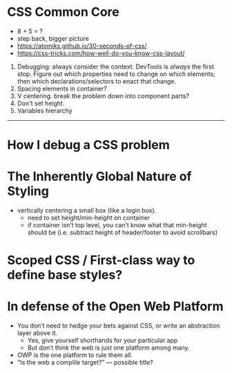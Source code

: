 
# CSS Common Core

* 8 + 5 = ?
* step back, bigger picture
* https://atomiks.github.io/30-seconds-of-css/
* https://css-tricks.com/how-well-do-you-know-css-layout/

1. Debugging: always consider the context. DevTools is *always* the first stop. Figure out which properties need to change on which elements; then which declarations/selectors to enact that change.
2. Spacing elements in container?
3. V centering. break the problem down into component parts?
4. Don't set height.
5. Variables hierarchy

---

# How I debug a CSS problem

# The Inherently Global Nature of Styling

* vertically centering a small box (like a login box).
  * need to set height/min-height on container
  * if container isn’t top level, you can’t know what that min-height should be (i.e. subtract height of header/footer to avoid scrollbars)

# Scoped CSS / First-class way to define base styles?

# In defense of the Open Web Platform

* You don’t need to hedge your bets against CSS, or write an abstraction layer above it.
  * Yes, give yourself shorthands for your particular app
  * But don’t think the web is just one platform among many.
* OWP is the one platform to rule them all.
* “Is the web a complile target?” — possible title?
